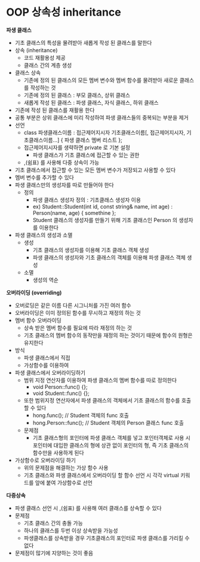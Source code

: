 # OOP 상속성 inheritance

**파생 클래스**

- 기초 클래스의 특성을 물려받아 새롭게 작성 된 클래스를 말한다
- 상속 (inheritance)
    - 코드 재활용성 제공
    - 클래스 간의 계층 생성
- 클래스 상속
    - 기존에 정의 된 클래스의 모든 멤버 변수와 멤버 함수를 물려받아 새로운 클래스를 작성하는 것
    - 기존에 정의 된 클래스 : 부모 클래스, 상위 클래스
    - 새롭게 작성 된 클래스 : 파생 클래스, 자식 클래스, 하위 클래스
- 기존에 작성 된 클래스를 재활용 한다
- 공통 부분은 상위 클래스에 미리 작성하여 파생 클래스들의 중복되는 부분을 제거
- 선언
    - class 파생클래스이름 : 접근제어지시자 기초클래스이름[, 접근제어지시자, 기초클래스이름…] { 파생 클래스 멤버 리스트 };
    - 접근제어지시자를 생략하면 private 로 기본 설정
        - 파생 클래스가 기초 클래스에 접근할 수 있는 권한
    - ,(쉼표) 를 사용해 다중 상속이 가능
- 기초 클래스에서 접근할 수 있는 모든 멤버 변수가 저장되고 사용할 수 있다
- 멤버 변수를 추가할 수 있다
- 파생 클래스만의 생성자를 따로 만들어야 한다
    - 정의
        - 파생 클래스 생성자 정의 : 기초클래스 생성자 이용
        - ex) Student::Student(int id, const string& name, int age) : Person(name, age) { somethine };
        - Student 클래스의 생성자를 만들기 위해 기초 클래스인 Person 의 생성자를 이용한다
- 파생 클래스의 생성과 소멸
    - 생성
        - 기초 클래스의 생성자를 이용해 기초 클래스 객체 생성
        - 파생 클래스의 생성자와 기초 클래스의 객체를 이용해 파생 클래스 객체 생성
    - 소멸
        - 생성의 역순

**오버라이딩 (overriding)**

- 오버로딩은 같은 이름 다른 시그니처를 가진 여러 함수
- 오버라이딩은 이미 정의된 함수를 무시하고 재정의 하는 것
- 멤버 함수 오버라이딩
    - 상속 받은 멤버 함수를 필요에 따라 재정의 하는 것
    - 기초 클래스의 멤버 함수의 동작만을 재정의 하는 것이기 때문에 함수의 원형은 유지한다
- 방식
    - 파생 클래스에서 직접
    - 가상함수를 이용하여
- 파생 클래스에서 오버라이딩하기
    - 범위 지정 연산자를 이용하여 파생 클래스의 멤버 함수를 따로 정의한다
        - void Person::func() {};
        - void Student::func() {};
    - 또한 범위지정 연산자에서 파생 클래스의 객체에서 기초 클래스의 함수를 호출할 수 있다
        - hong.func(); // Student 객체의 func 호출
        - hong.Person::func(); // Student 객체의 Person 클래스 func 호출
    - 문제점
        - 기초 클래스형의 포인터에 파생 클래스 객체를 넣고 포인터객체로 사용 시 포인터에 대입한 클래스의 형에 상관 없이 포인터의 형, 즉 기초 클래스의 함수만을 사용하게 된다
- 가상함수로 오버라이딩 하기
    - 위의 문제점을 해결하는 가상 함수 사용
    - 기초 클래스와 파생 클래스에서 오버라이딩 할 함수 선언 시 각각 virtual 키워드를 앞에 붙여 가상함수로 선언

**다중상속**

- 파생 클래스 선언 시 ,(쉼표) 를 사용해 여러 클래스를 상속할 수 있다
- 문제점
    - 기초 클래스 간의 충돌 가능
    - 하나의 클래스를 두번 이상 상속받을 가능성
    - 파생클래스를 상속받을 경우 기초클래스의 포인터로 파생 클래스를 가리킬 수 없다
- 문제점이 많기에 지양하는 것이 좋음